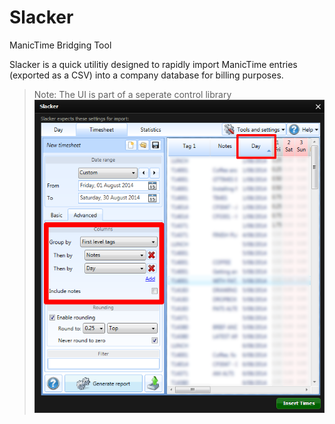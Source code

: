 # Slacker
ManicTime Bridging Tool

Slacker is a quick utilitiy designed to rapidly import ManicTime entries (exported as a CSV)
into a company database for billing purposes.

> Note: The UI is part of a seperate control library
![ScreenShot](https://raw.githubusercontent.com/axrs/Slacker/master/Screenshot.png)
